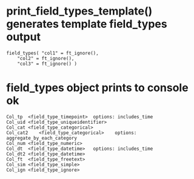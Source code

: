 # print_field_types_template() generates template field_types output

    field_types( "col1" = ft_ignore(),
    	"col2" = ft_ignore(),
    	"col3" = ft_ignore() )

# field_types object prints to console ok

    Col_tp	<field_type_timepoint>	options: includes_time
    Col_uid	<field_type_uniqueidentifier>
    Col_cat	<field_type_categorical>
    Col_cat2	<field_type_categorical>	options: aggregate_by_each_category
    Col_num	<field_type_numeric>
    Col_dt	<field_type_datetime>	options: includes_time
    Col_dt2	<field_type_datetime>
    Col_ft	<field_type_freetext>
    Col_sim	<field_type_simple>
    Col_ign	<field_type_ignore>

